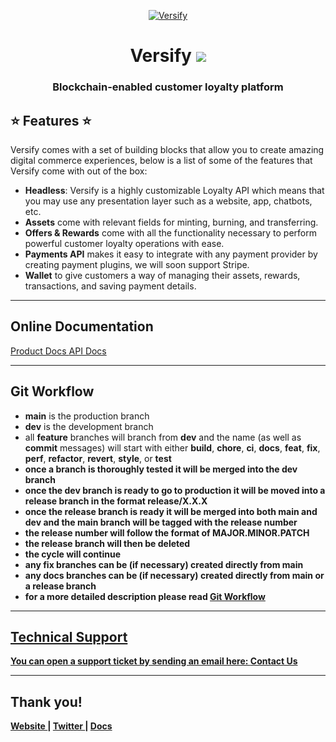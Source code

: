 <p align="center">
    <a href="https://versify.com" title="Versify">
        <img src="https://cdn.versifylabs.com/branding/versify-logo-transparent.png" alt="Versify">
    </a>
</p>
<h1 align="center">
    <b>Versify</b>
    <a href="https://twitter.com/intent/tweet?url=https://versifylabs.com&text=Versify Labs">
        <img src="https://img.shields.io/twitter/url/http/shields.io.svg?style=social" />
    </a>
</h1>

<h3 align="center">Blockchain-enabled customer loyalty platform</h3>

## ⭐️ Features ⭐️

Versify comes with a set of building blocks that allow you to create amazing digital commerce experiences, below is a list of some of the features that Versify come with out of the box:

- **Headless**: Versify is a highly customizable Loyalty API which means that you may use any presentation layer such as a website, app, chatbots, etc.
- **Assets** come with relevant fields for minting, burning, and transferring.
- **Offers & Rewards** come with all the functionality necessary to perform powerful customer loyalty operations with ease.
- **Payments API** makes it easy to integrate with any payment provider by creating payment plugins, we will soon support Stripe.
- **Wallet** to give customers a way of managing their assets, rewards, transactions, and saving payment details.

---

<h2>
    Online Documentation
</h2>

<a href="https://docs.versifylabs.com" title="Click to view the online documentation">
    Product Docs
</a>
<a href="https://api.versifylabs.com/docs" title="Click to view the online documentation">
    API Docs
</a>

---

<h2>
    Git Workflow
</h2>
<p>
    <ul>
        <li><b>main</b> is the production branch</li>
        <li><b>dev</b> is the development branch</li>
        <li>all <b>feature</b> branches will branch from <b>dev</b> and the name (as well as <b>commit</b> messages) will start with either <b>build</b>, <b>chore</b>, <b>ci</b>, <b>docs</b>, <b>feat</b>, <b>fix</b>, <b>perf</b>, <b>refactor</b>, <b>revert</b>, <b>style</b>, or <b>test</li>
        <li>once a branch is thoroughly tested it will be merged into the <b>dev</b> branch</li>
        <li>once the <b>dev</b> branch is ready to go to production it will be moved into a <b>release</b> branch in the format <b>release/X.X.X</b></li>
        <li>once the <b>release</b> branch is ready it will be merged into both <b>main</b> and <b>dev</b> and the <b>main</b> branch will be tagged with the <b>release</b> number</li>
        <li>the <b>release</b> number will follow the format of <b>MAJOR.MINOR.PATCH</b></li>
        <li>the <b>release</b> branch will then be deleted</li>
        <li>the cycle will continue</li>
        <li>any <b>fix</b> branches can be (if necessary) created directly from <b>main</b></li>
        <li>any <b>docs</b> branches can be (if necessary) created directly from <b>main</b> or a <b>release</b> branch</li>
        <li>for a more detailed description please read <a href="https://www.atlassian.com/git/tutorials/comparing-workflows/gitflow-workflow" title="Git Workflow">Git Workflow</li>
    </ul>
</p>

---

<h2>
    Technical Support
</h2>
<p>
    You can open a support ticket by sending an email here: <a href="mailto:support+github@versifylabs.com" title="Open Support Ticket">
        Contact Us
    </a>
</p>

---

## Thank you!

<p>
  <a href="https://www.versifylabs.com">
    Website
  </a> 
  |
  <a href="https://twitter.com/intent/follow?screen_name=versifylabs">
    Twitter
  </a>
  |
  <a href="https://app.theneo.io/versify/versify/API_Reference">
    Docs
  </a>
</p>
